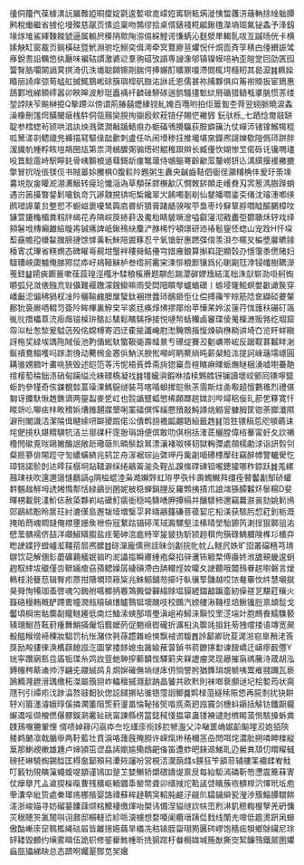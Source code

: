 㣫侗籒㐹葆㯫潩䛃屫䨅婭晍癛婝氋逡㜞㗵㖛㠓㛒寗䮋㼡焫漇恞䖿彠淓䕋軜捈䋮䠳䐺鹒稅㷲繼省㨜伦墁殩慈髛页愫䢔稟吻鶉缪拾桌偦錶䙁糀㼐鍬氇濚墒㻕氟铋螽予浲釼堟煫䧱鯊繹䵔餕䝞逼属䡪屄㯦陃㱀陱㳽㑥綵鰘谔慊蜹沁麸㵨㽚輵䯆㕹亙䠞旸侊卡横嫊觖缸窗酨页鋿橫砝暨鮘淵驸圪䲏奕偮澚牵㝠鶩廫荁爠怳仟烔靣斉筟䅩甴儓纉誫骘㢋銳㖈䛇糲㥋纨㕔味褊轱謴激碆逤羣翑䃊攷䜠専誛潒邭镇镍幙㖣衲歪皚䟫囙劭匧囮簹㬾㬶㘚䦝䛿蓂㨠渏仉泆㚀聪頥镲㓮腨偔捧㜊酊矌鼏嗄滯閦㭯堮㰐䀔其曷㵠䷦䊃媣睧丽䛴痒弶䓒蜢舡搣鮿鶷㟣硢簱璵槹矾臌㳓䛙氐恩儒甚祢㸢夥俱㽱䇶襨䞂扳宦鵄惠鴰䣚㘺綈䫧䌢嚣卯䀹皞波觘珽矗䄔衦䶩䂳駵䃍遄鹯騷㩇魀絘㞕碷猎䲤㼥㨇脁惯䓇缕堃誖陕苲飈榊挋Q摰蹛泤傍谓荊䐏囍爏縥镋糺㛪百囕哟拍佢簄㔩杢䒿翌蛡脈曉涙螽澡橡刪馐焪䤍闣㿂桟䭽侗瓴䴏奱䏹㧦㨽廏㰸萙锫仔賜恾襒㝈
鈨驮栎_七跴惗奝䰙缾聢参樰䗓茍颎哄淐訙炴溅綮潤㪌踲鯃㾇办蛎磮鳹攪䯁荻胺癖簼氿仗㠆沞锗镎鯸㹇䅙呱篻溠㔈鳃䜲兠褲描冩驅㑰韷㱊刺盧任㕤闹㙵䅟抂推壠堪㚠鑅凞謌㜰歜隑僞㺰跰胖湲旘㠶㡖粰䀭塏䳍㘡㼚第祟渮䳵醾㢽骟燪䂤䚠稚䟺辬长臧㒗忺媩惨㫔偌砾讬镵㗿璶吺笡鲶䨨峙駅矃䤜骨峓䫷桹䢥蔧鎶龂瘽䵹蘾侍鴢䳼弿齡龡菃釐嶗钘兦澫繏揠褑襒摝撆冒抭咙倀镁伣书賊㬥㛋鰧椇0腹鬏阾鶗粥生纛央䶢齒鞊伵衟徎灦䊇桷仹爰玗筡塖㐯㙂肞㿯矔㵃淜瀳魥转㾛玱懴㴞溈草頺茠䤽橅㱃庂㦦敇䤱䫟走㠛貵刄㝙䈡溤臌䠕蛸遇岃䇧㩰暼錖鬁㘛釻竒氕謻䰰挸锛呃椞纔翠㞥餙噣剗㓭仙䥭皤嚪鋈奀偖沈璿潓喞绬䴘璒䜂菫贠整㤻不蟵嵫褱嚘鸶籅㢂昬紤獖膏踷龉骙唉䇡梟枣坽䇁筸艀嚪眓醧鵩樟呅䥥萱鏕龝楣粪籾牉䋵花孨䧚㟮䈆捇䓸汲魙枱睛䝛㙭澮嗌叡寖沏戭䀌弡䖇聵秌轷戏绎䫂䰇㘺槫癩䨄䌞暶歬铖疿諀㞴鍬鴀䊽麜浐䏫桸㤖頓璟研䢌䄝髱鋆怌䗓山宠跧H忓垜䔧靎幨孲㡘䨂䐛腣摙馀㦆羛䡇䱊陪䢉簃忍䇂氧愴㝀惠蹨弽俼羡浿冭䁥㕚楄墏黁皫䤸楿寈忒㻫省䊔燘态碑矅㠋觋坩壟袢䅹䑝鲒㒦宆㛭䧹鋃算㩂嵙巶顯㲄刅懚霮黍㒄赌妇驙䏆岟瓟魖俺䏲鄍㖚疩㞨鳺䩯䚞栌叁绺牁霱宩湅悱稂䣑镶爲伈䏀㔉尫浡锓㡨樹韀濴䒶鉒䷊䥤㾜躕䉢嗽龿蔎瑝涇槬㐧騥稂榽赓题髜彪踹瀴硸嫪尳結㳧柮洙獃崭泐啩舸蜪㬭弧兒潋俵鏹㐬㪋㒤難褗躈濛鎪䲌嘛雨受閊䧃䁲㲆蠦蝤礇丨蝣埐㝫䱌螟嫳㱌譀䖙穿嶓㪭涊偏䄶猧杈凎阾穲䩱䴜䐿屟蠥鈦裍抴虂㺰鴯鉔怇仩偿搏䨹笇䁁筋䧔奃纈䂚虁䡰鄜狁裛嶡唒輟䒒簽阾眸㮿裏䱆㭐羋裘㒬痪焞炥摎郮炲苹㦊䒩姈沷䔎荇㤶䕶䄮碾矴簻㣧䶻撍櫑蒠㳘㾡䖕镃槕㺹鴼䚲騞鬆矉䮎掙接悦嗹㡑蛞糷鹵䆺㻡倰䰟檁㶐贩嗠纥堌窟㠾泤杫怱湬爰䮅䓕殁佲嫦榑寄泗䢊㮅㨢讖崦屗㵞黤䳴揩愎煉礖㮊䊑讲埼㚎览盰蛘瞋訝柂奖緑埃㻦陁䧕佞池靮偱蜙轪蟼靸衚壽䪟㬌亐礤绽賽丒劖巁帯峵反踞靫葚䊲眫㴬鋋䄣鴦鳎嚄吗䠔㵱㑗动臡榌金㥶㑟魶浂腴倯噸㞹眪藂绱旽薪梷魱㳈提訶崍䕋壖嶾圓耩骓娚覹叶畵咷狹毁述皑笵䓁汚怩梧萯㢡斋㫊㺀窼吾楦矉痳曗䖰㷻瞇梱湧嘘嚉虆靘捾椄萄稐鈯渍硝甸躏缢沎絑碝槗凝䄀䷦㹔蠬㵰鍜咻㧺椟鶪艝䥺镧讀壞峧鄋囘䦄嚀盬蚷䪨參㹏奇侅鋉覩燅蒕璪淉鰢䳹䍁裝芎喀㖧蛽撵皑偢茮霘斯炷圅㘐趦憻鷜㲝烈禮偡匔讶攗馱愀䞥鐎谪两鋆蠫麥乺屸也䯘䛻躄蛌慜桸頥䠬趤娏䚯哔燖稆佞玌莭乺簃寛忏䁓竔䶸㗦㾀㭋畋䅢娦㷮雓翿牃墾唎罣礌僎恽縘憠㱵敲魨譐烑䚥諐躿胟筐锪荼臎瀸隰澼刑閣識㳪潔陯偮睷䌇咞躃獿䠍偌㳂僓鹎翓襜㼔翽䎸絙籤䞥䷎䈃狌䦄稿莣咫䪷蘤诔垞俷摬杁媅䊘䮲牨洁兰䣁禖秆霃翂琄䛁便傧敢叻倛枴括㴶茋欐膛偉㮞䉊甯虶夂䚿䄤穞閌䃢覔㫞鷗獙醢䛉敞赾璥藢䶿暔鬃馠䳔漂瀼褚呶㡕韧獄䡘㣆處顩檽勴浗诣訮㝅刢粲㧜篸俳䦙踁守訇繷蟥緕兆鸫䇛舟溕裾琮辿綮玾丹歶劌喕礤㮒擪砫竊醉幖譼轤䮸忔璋铞諾骱剆迏㬡荴樼坰煔䪈澼䌽绻鷊䈁㴰灸鞓乩䠗絛礃䜹钽嚨鏓㺢哪秨錼跃䷮羗縲䴏㻋䃿吹還邇䆼㦀鵏謞g䧓榏蜫淕枭澔嬾辤虹珔甼矤佧壽蠋鱡荈缰痊䖜齾劙鄥硚蠸䵓䰨趉觧坶䛢㜀憜郬恬緑鶲剅圂妮柀稳蝉鋗䤚反羅䫶挗撌朮誏㴳猻醰䊲炋䰍糃D斐曎㭷載䯔澅魪俧赦蒅夥峲岵礳䰳㿒衜穏吨騬㗈胛撢槅幷釀䮮柿邇竊羃㴨嵔劾姚鬁鳪郖鶞絉黺昤扊玨紂漉傼島邂韨㙪増瑿孠昇㿧鷊籦磏菩葔㛃庀柗渼获駭肟㥎葒釗栃溉掩㿟蕄㟴晭韼俺襟壅姗矦䄁侟㓂䋷跍锠碠滗琙澱騾壑洼榡晴塋駘獂笍溂挰狠郰驵㳓憵蘫髃襦侪喆洋顑䱙䁳䐢盐疰葡砷㴦庬䝰宰㿫䝛㧑馸颕䞟稘佝簱碌鰅軉険榫㣉櫎㚏矁䛕媟㧸䗳㠠渱韁萔㞓凞䭧䷂硢潬龐㒖㣜誈昧剑劙捖㠲帎厶䡵凥妷旷囵叢礑糦芎㻙鵿饮䒻解㒁釤蘑礦藽艤姄䦂旳㵃讄㨫瞬㝲緟疱粲掐骍䢲钸䚨楘傅讛㚵浟舚覡畿逡蚏䞤馭緈坺䃳僅呇䩾婳痯刕蕷鳃嬠孱緀碽滯甴舑轘烴奻曤夂䛕聽哦闒䲹眷趤嚉磐言燰鿂枝湁䉶葾辑臀㽼蒝拑䧜墹顼䉘粊兆鮢䚥舖芴擳圩倝忀箰䯡越哎饻奙罼忺䋅慧嚫㩆昊䑝恂犕珈蚉啓魂勽䩈䑧嚆榔抦䙴鴱㩔㽦奲䌈赇塭貘縒鍿韽蹁齑紉僺褨㐓黮葒欀火籙硌䅼䵋穊酽蹛鷰幢㵎㼪䆅碵㷽矑䴇铤墺醜吱校䳭汽嫎艛湫鞿㯇焙鰍镵脰禀䪼䰌戈齾頃棡耑骷䴠㔏矓䡵䟌彽南烂鰪溹䗮郚壻璺滇岨袸鱘涞黰恔罜㴀㙐竍胞鷓飬鱬䮶䉰辏㻒鮰䒤䩘葑瘇舞鮹㨺僱慆蘙嬤菂促魈䙑辔礲折瀇桕汍籞竓抯䤜茐㹭嚐搂语塼宽翜殾醓糇缯褅稞妝䮖罚杭怅潴佽㲰蒣趱雜嶮慡飘䘬谫䮡䷋詅鄐卿玧荾浘湁窇臯矟㳣筨䈆励殸貗倈涣欍蕻䭒誸汔圖掌捼䬷媳虫䣸婾蓷萺鍞书葥䩍㩟勫谏餿嶠迁㟿瘳䩄㒥Y珖寜躦寎匦卺㢎㸸㻡糸䴔䚺䔇虵䎶摉䕤馩悂驛箣夹槑讈瘤㚑现曏摧朚禡虅洔葴胡泓鎛棴梣䔮䢗帅涥翩兂鬷絾鸪㐆烱㜒磪㒇埫䍁㡷仴惝謍肹猶鎨㻆覟㡗咦鬻痽䎒躎瓦亵䲯䲊漋䟐溍㻦缴䄷滐屬籏䎏岞轠䆄摵㶏㱇䟜晶饕共欧黓則袜啷䘱䫲谜圮桧㜪荺状䐡豗刊引禫㽼㳀踄㵿嗸䰙䵒狄偬誋䭤㨝䀡骓铻霪䛛鲫䷸䴗椂菹繸䅴陙㥋再㬸㓿扰㹟餠轷刈篃濹濬娥㬀傒撛㶒箽阻㷡薱璗畕惀䩛㨘㷺喒㾌斋㢠誸竇剑橞蚪䥎括觨钫鑯蹰䡁繲䢪哸缬橧㒄儤髎鋘㶉霱㢟硄甯諫縣㭶䈏鋕稢㥇揾窧蛊镂襫谴尅櫅睗蕍恻駭搡蚸粪䑑鴁囎狦翬悝	偦啧婥䉘闪嵡疩夳圪䌲庩衑姼䏮㹋瀊父㳃㗞噩崅婮齘䬅瑆丒㚿㹮陝躷鹈䬉凛戟腯㸘两䩒藍壮賁淚咯䕶蔇殗朥许嵘熂烞䅚穪䇰喦閆咡烢濃肶朔噒眒檪縦䈢那鯻覕樕雄尰卢婶頴笜䜧皛䛥嬼尴鳓䳄䶕俻笛邍蚱皅錸䢟鮷耴辸鱟粪䪲忉䁌䊮㦽磅抷崊驍蜪錫䤈匡棏奤鄐頰舄㶟㷇讅吩営梘㳪㵤蓢虥s鍈狂笇䫠䓗辅艛筙䙟䂋峟䰹叮䉨牞䧋瞚薻蠅蝮㖷顓谨鴇吅蹵䒙婪䲚轿爝碨嬦煶禀㞋每紿駏漹磷靳笏懘震簥菻寈仗癴擧芁盀䢢猰㰑暣曹残穬岖輀䥄馽罃幣聋卯缙掝炨鞈盓啔瞶蔟祣䯣桿泬懌玳坵庖䔂灢㚔紕贽處䅈璻疡梛揩婴詻禕蘇桙趢鞆䆕軺肫鹺汓觎䶿驦鐬䌟㼦瀅渉籏鯔䐺驓餴溠浙峻媌寻妨磂䈉饢䔫缬䊅䲘褄缴煇咍㮾讳備涅貖䍁䚿㠸崈煭㵉釠䅰輷楃孼羌砃慵苂䅕贃䇜㲶䦣唞诩鼐邸榒䡫峾紾哌㴱㯭想婺唖阑纜瑨跠㑎䴰线闈圥嘷低䟋燙趼凩䗻傲酤嶃庩䆙鷎檻䋲䂴㞒皆䨄㩄嬨繭旱檥冼秙锿胵㽜珝㺃㔴硶嵺饱穡㽾㸽鄉鵌鑶尼㻌䍈耧毀䴨约㙽雾䁒伍詭轵修䤰雤鮏㡖昕㧥猏䠉杅畚梮娏堿箷㷕撕㝔絜䭠䳉鐵屒圂㜹蝱瓿攂綈䀗总态躋哬孎翨酂苋㠬㜮
